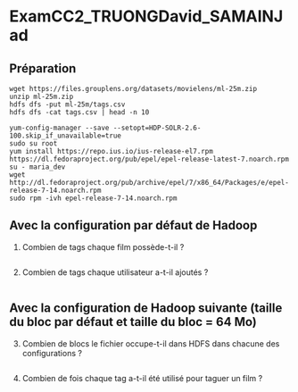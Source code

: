 # ExamCC2_TRUONGDavid_SAMAINJad

## Préparation
```
wget https://files.grouplens.org/datasets/movielens/ml-25m.zip
unzip ml-25m.zip
hdfs dfs -put ml-25m/tags.csv
hdfs dfs -cat tags.csv | head -n 10

yum-config-manager --save --setopt=HDP-SOLR-2.6-100.skip_if_unavailable=true
sudo su root
yum install https://repo.ius.io/ius-release-el7.rpm https://dl.fedoraproject.org/pub/epel/epel-release-latest-7.noarch.rpm
su - maria_dev
wget http://dl.fedoraproject.org/pub/archive/epel/7/x86_64/Packages/e/epel-release-7-14.noarch.rpm
sudo rpm -ivh epel-release-7-14.noarch.rpm
```

## Avec la configuration par défaut de Hadoop

1. Combien de tags chaque film possède-t-il ?
```
```

2. Combien de tags chaque utilisateur a-t-il ajoutés ?
```
```

## Avec la configuration de Hadoop suivante (taille du bloc par défaut et taille du bloc = 64 Mo)

3. Combien de blocs le fichier occupe-t-il dans HDFS dans chacune des configurations ?
```
```

4. Combien de fois chaque tag a-t-il été utilisé pour taguer un film ?
```
```